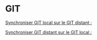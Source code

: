 # GIT

[Synchroniser GIT local sur le GIT distant :](Synchroniser%20GIT%20local%20sur%20le%20GIT%20distant%20774ec463f21b47178aa8675ba0c1d86f.md)

[Synchroniser GIT distant sur le GIT local :](Synchroniser%20GIT%20distant%20sur%20le%20GIT%20local%200e09b4c3429d494392632e2b954c51ae.md)